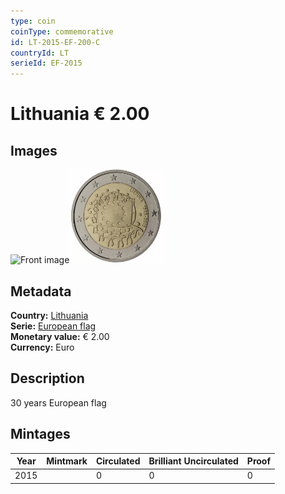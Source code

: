 ```yaml
---
type: coin
coinType: commemorative
id: LT-2015-EF-200-C
countryId: LT
serieId: EF-2015
---
```


# Lithuania € 2.00

## Images

<img src="../../Images/common-2007-200.png" height="150" alt="Front image"><img src="Images/LT-2015-200.webp" height="150" alt="Back image">

## Metadata

**Country:** [Lithuania](../../Countries/Lithuania/index.md)\
**Serie:** [European flag](index.md)\
**Monetary value:** € 2.00\
**Currency:** Euro

## Description

30 years European flag

## Mintages

| Year | Mintmark | Circulated | Brilliant Uncirculated | Proof |
| ---- | -------- | ---------- | ---------------------- | ----- |
| 2015 |  | 0| 0 | 0 |

